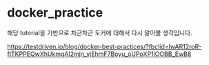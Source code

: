 # docker_practice

해당 tutorial을 기반으로 차근차근 도커에 대해서 다시 알아볼 생각입니다.

https://testdriven.io/blog/docker-best-practices/?fbclid=IwAR12roR-ftTKPPEQwXhUkmgAI2mjn_yjEhmF7Boyu_oUPoXP1jOOBB_EwB8

